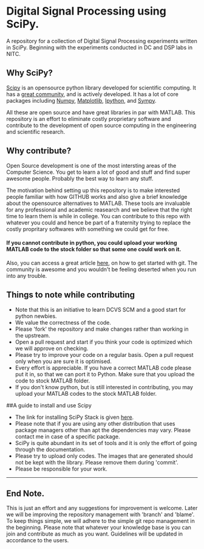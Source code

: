 Digital Signal Processing using SciPy.
==============

A repository for a collection of  Digital Signal Processing experiments written in SciPy. Beginning with the experiments conducted in DC and DSP labs in NITC.

## Why SciPy?

[Scipy](http://www.scipy.org/index.html) is an opensource python library developed for scientific computing. It has a [great community](http://planet.scipy.org/), and is actively developed. It has a lot of core packages including [Numpy](http://www.numpy.org/), [Matplotlib](http://matplotlib.org/), [Ipython](http://ipython.org/), and [Sympy](http://sympy.org/en/index.html). 

All these are open source and have great libraries in par with MATLAB. This repository is an effort to eliminate costly proprietary software and contribute to the development of open source computing in the engineering and scientific research. 

## Why contribute?
Open Source development is one of the most intersting areas of the Computer Science. You get to learn a lot of good and stuff and find super awesome people. Probably the best way to learn any stuff.

The motivation behind setting up this repository is to make interested people familiar with how GITHUB works and also give a brief knowledge about the opensource alternatives to MATLAB. These tools are invaluable for any professional and academic reasearch and we believe that the right time to learn them is while in college. You can contribute to this repo with whatever you could and hence be part of a fraternity trying to replace the costly propritary softwares with something we could get for free.

#### If you cannot contribute in python, you could upload your working MATLAB code to the stock folder so that some one could work on it. 

Also, you can access a great article [here](http://readwrite.com/2013/09/30/understanding-github-a-journey-for-beginners-part-1), on how to get started with git. The community is awesome and you wouldn't be feeling deserted when you run into any trouble.
## Things to note while contributing
* Note that this is an initiative to learn DCVS SCM and a good start for python newbies.
* We value the correctness of the code.
* Please 'fork' the repository and make changes rather than working in the upstream.
* Open a pull request and start if you think your code is optimized which we will approve on checking.
* Please try to improve your code on a regular basis. Open a pull request only
when you are sure it is optimised.
* Every effort is appreciable. If you have a correct MATLAB code please put it in, so that we can port it to Python. Make sure that you upload the code to stock MATLAB folder. 
* If you don't know python, but is still interested in contributing, you may upload your MATLAB codes to the stock MATLAB folder. 

##A guide to install and use Scipy
* The link for installing SciPy Stack is given [here](http://www.scipy.org/install.html).
* Please note that if you
are using any other distribution that uses package managers other than apt the dependencies may vary. Please contact me in case of a specific package.
* SciPy is quite abundant in its set of tools and it is only the effort of going
through the documentation.
* Please try to upload only codes. The images that are generated should not be kept with the library. Please remove them during 'commit'.
* Please be responsible for your work. 

<hr>

## End Note.
This is just an effort and any suggestions for improvement is welcome. Later we will be improving the repository management with 'branch' and 'blame'. To keep things simple, we will adhere to the simple git repo management in the beginning. Please note that whatever your knowledge base is you can join and contribute as much as you want. Guidelines will be updated in accordance to the users. 
